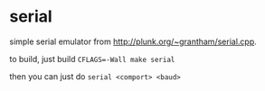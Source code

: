 # serial
simple serial emulator from http://plunk.org/~grantham/serial.cpp.

to build, just build `CFLAGS=-Wall make serial`

then you can just do `serial <comport> <baud>`
